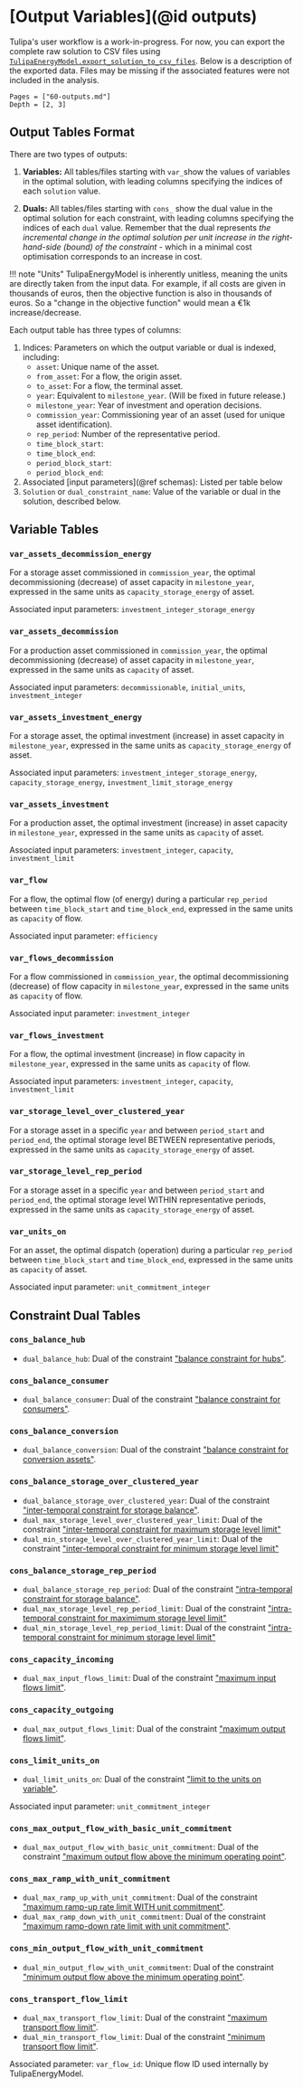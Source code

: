 # [Output Variables](@id outputs)

Tulipa's user workflow is a work-in-progress. For now, you can export the complete raw solution to CSV files using [`TulipaEnergyModel.export_solution_to_csv_files`](@ref).
Below is a description of the exported data. Files may be missing if the associated features were not included in the analysis.

```@contents
Pages = ["60-outputs.md"]
Depth = [2, 3]
```

## Output Tables Format

There are two types of outputs:

1. **Variables:** All tables/files starting with `var_`show the values of variables in the optimal solution, with leading columns specifying the indices of each `solution` value.

1. **Duals:** All tables/files starting with `cons_` show the dual value in the optimal solution for each constraint, with leading columns specifying the indices of each `dual` value. Remember that the dual represents *the incremental change in the optimal solution per unit increase in the right-hand-side (bound) of the constraint* - which in a minimal cost optimisation corresponds to an increase in cost.

!!! note "Units"
    TulipaEnergyModel is inherently unitless, meaning the units are directly taken from the input data. For example, if all costs are given in thousands of euros, then the objective function is also in thousands of euros. So a "change in the objective function" would mean a €1k increase/decrease.

Each output table has three types of columns:

1. Indices: Parameters on which the output variable or dual is indexed, including:
   - `asset`: Unique name of the asset.
   - `from_asset`: For a flow, the origin asset.
   - `to_asset`: For a flow, the terminal asset.
   - `year`: Equivalent to `milestone_year`. (Will be fixed in future release.)
   - `milestone_year`: Year of investment and operation decisions.
   - `commission_year`: Commissioning year of an asset (used for unique asset identification).
   - `rep_period`: Number of the representative period.
   - `time_block_start`:
   - `time_block_end`:
   - `period_block_start`:
   - `period_block_end`:
2. Associated [input parameters](@ref schemas): Listed per table below
3. `Solution` or `dual_constraint_name`: Value of the variable or dual in the solution, described below.

## Variable Tables

### `var_assets_decommission_energy`

For a storage asset commissioned in `commission_year`, the optimal decommissioning (decrease) of asset capacity in `milestone_year`, expressed in the same units as `capacity_storage_energy` of asset.

Associated input parameters: `investment_integer_storage_energy`

### `var_assets_decommission`

For a production asset commissioned in `commission_year`, the optimal decommissioning (decrease) of asset capacity in `milestone_year`, expressed in the same units as `capacity` of asset.

Associated input parameters: `decommissionable`, `initial_units`, `investment_integer`

### `var_assets_investment_energy`

For a storage asset, the optimal investment (increase) in asset capacity in `milestone_year`, expressed in the same units as `capacity_storage_energy` of asset.

Associated input parameters: `investment_integer_storage_energy`, `capacity_storage_energy`, `investment_limit_storage_energy`

### `var_assets_investment`

For a production asset, the optimal investment (increase) in asset capacity in `milestone_year`, expressed in the same units as `capacity` of asset.

Associated input parameters: `investment_integer`, `capacity`, `investment_limit`

### `var_flow`

For a flow, the optimal flow (of energy) during a particular `rep_period` between `time_block_start` and `time_block_end`, expressed in the same units as `capacity` of flow.

Associated input parameter: `efficiency`

### `var_flows_decommission`

For a flow commissioned in `commission_year`, the optimal decommissioning (decrease) of flow capacity in `milestone_year`, expressed in the same units as `capacity` of flow.

Associated input parameter: `investment_integer`

### `var_flows_investment`

For a flow, the optimal investment (increase) in flow capacity in `milestone_year`, expressed in the same units as `capacity` of flow.

Associated input parameters: `investment_integer`, `capacity`, `investment_limit`

### `var_storage_level_over_clustered_year`

For a storage asset in a specific `year` and between `period_start` and `period_end`, the optimal storage level BETWEEN representative periods, expressed in the same units as `capacity_storage_energy` of asset.

### `var_storage_level_rep_period`

For a storage asset in a specific `year` and between `period_start` and `period_end`, the optimal storage level WITHIN representative periods, expressed in the same units as `capacity_storage_energy` of asset.

### `var_units_on`

For an asset, the optimal dispatch (operation) during a particular `rep_period` between `time_block_start` and `time_block_end`, expressed in the same units as `capacity` of asset.

Associated input parameter: `unit_commitment_integer`

## Constraint Dual Tables

### `cons_balance_hub`

- `dual_balance_hub`: Dual of the constraint ["balance constraint for hubs"](https://tulipaenergy.github.io/TulipaEnergyModel.jl/stable/40-formulation/#Balance-Constraint-for-Hubs).

### `cons_balance_consumer`

- `dual_balance_consumer`: Dual of the constraint ["balance constraint for consumers"](https://tulipaenergy.github.io/TulipaEnergyModel.jl/stable/40-formulation/#Balance-Constraint-for-Consumers).

### `cons_balance_conversion`

- `dual_balance_conversion`: Dual of the constraint ["balance constraint for conversion assets"](https://tulipaenergy.github.io/TulipaEnergyModel.jl/stable/40-formulation/#Balance-Constraint-for-Conversion-Assets).

### `cons_balance_storage_over_clustered_year`

- `dual_balance_storage_over_clustered_year`: Dual of the constraint ["inter-temporal constraint for storage balance"](https://tulipaenergy.github.io/TulipaEnergyModel.jl/stable/40-formulation/#inter-storage-balance).
- `dual_max_storage_level_over_clustered_year_limit`: Dual of the constraint ["inter-temporal constraint for maximum storage level limit"](https://tulipaenergy.github.io/TulipaEnergyModel.jl/stable/40-formulation/#Inter-temporal-Constraint-for-Maximum-Storage-Level-Limit)
- `dual_min_storage_level_over_clustered_year_limit`: Dual of the constraint ["inter-temporal constraint for minimum storage level limit"](https://tulipaenergy.github.io/TulipaEnergyModel.jl/stable/40-formulation/#Inter-temporal-Constraint-for-Minimum-Storage-Level-Limit)

### `cons_balance_storage_rep_period`

- `dual_balance_storage_rep_period`: Dual of the constraint ["intra-temporal constraint for storage balance"](https://tulipaenergy.github.io/TulipaEnergyModel.jl/stable/40-formulation/#intra-storage-balance).
- `dual_max_storage_level_rep_period_limit`: Dual of the constraint ["intra-temporal constraint for maximimum storage level limit"](https://tulipaenergy.github.io/TulipaEnergyModel.jl/stable/40-formulation/#Intra-temporal-Constraint-for-Maximum-Storage-Level-Limit)
- `dual_min_storage_level_rep_period_limit`: Dual of the constraint ["intra-temporal constraint for minimum storage level limit"](https://tulipaenergy.github.io/TulipaEnergyModel.jl/stable/40-formulation/#Intra-temporal-Constraint-for-Minimum-Storage-Level-Limit)

### `cons_capacity_incoming`

- `dual_max_input_flows_limit`: Dual of the constraint ["maximum input flows limit"](https://tulipaenergy.github.io/TulipaEnergyModel.jl/stable/40-formulation/#Maximum-Input-Flows-Limit).

### `cons_capacity_outgoing`

- `dual_max_output_flows_limit`: Dual of the constraint ["maximum output flows limit"](https://tulipaenergy.github.io/TulipaEnergyModel.jl/stable/40-formulation/#Maximum-Output-Flows-Limit).

### `cons_limit_units_on`

- `dual_limit_units_on`: Dual of the constraint ["limit to the units on variable"](https://tulipaenergy.github.io/TulipaEnergyModel.jl/stable/40-formulation/#Limit-to-the-units-on-variable).

Associated input parameter: `unit_commitment_integer`

### `cons_max_output_flow_with_basic_unit_commitment`

- `dual_max_output_flow_with_basic_unit_commitment`: Dual of the constraint ["maximum output flow above the minimum operating point"](https://tulipaenergy.github.io/TulipaEnergyModel.jl/stable/40-formulation/#Maximum-output-flow-above-the-minimum-operating-point).

### `cons_max_ramp_with_unit_commitment`

- `dual_max_ramp_up_with_unit_commitment`: Dual of the constraint ["maximum ramp-up rate limit WITH unit commitment"](https://tulipaenergy.github.io/TulipaEnergyModel.jl/stable/40-formulation/#Maximum-Ramp-Up-Rate-Limit-WITH-Unit-Commitment-Method).
- `dual_max_ramp_down_with_unit_commitment`: Dual of the constraint ["maximum ramp-down rate limit with unit commitment"](https://tulipaenergy.github.io/TulipaEnergyModel.jl/stable/40-formulation/#Maximum-Ramp-Down-Rate-Limit-WITH-Unit-Commmitment-Method).

### `cons_min_output_flow_with_unit_commitment`

- `dual_min_output_flow_with_unit_commitment`: Dual of the constraint ["minimum output flow above the minimum operating point"](https://tulipaenergy.github.io/TulipaEnergyModel.jl/stable/40-formulation/Minimum-output-flow-above-the-minimum-operating-point).

### `cons_transport_flow_limit`

- `dual_max_transport_flow_limit`: Dual of the constraint ["maximum transport flow limit"](https://tulipaenergy.github.io/TulipaEnergyModel.jl/stable/40-formulation/#Maximum-Transport-Flow-Limit).
- `dual_min_transport_flow_limit`: Dual of the constraint ["minimum transport flow limit"](https://tulipaenergy.github.io/TulipaEnergyModel.jl/stable/40-formulation/#Minimum-Transport-Flow-Limit).

Associated parameter: `var_flow_id`: Unique flow ID used internally by TulipaEnergyModel.
